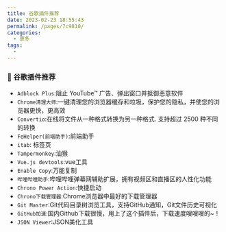 ```yaml
---
title: 谷歌插件推荐
date: 2023-02-23 18:55:43
permalink: /pages/7c9810/
categories:
  - 更多
tags:
  - 
---
```


### 👋 谷歌插件推荐
+ `Adblock Plus`:阻止 YouTube™ 广告、弹出窗口并抵御恶意软件
+ `Chrome清理大师`:一键清理您的浏览器缓存和垃圾，保护您的隐私，并使您的浏览器更快，更高效
+ `Convertio`:在线将文件从一种格式转换为另一种格式. 支持超过 2500 种不同的转换
+ `FeHelper(前端助手)`:前端助手
+ `itab`: 标签页
+ `Tampermonkey`:油猴
+ `Vue.js devtools`:vue工具
+ `Enable Copy`:万能复制
+ `哔哩哔哩助手`:哔哩哔哩弹幕网辅助扩展，拥有视频区和直播区的人性化功能
+ `Chrono Power Action`:快捷启动
+ `Chrono下载管理器`:Chrome浏览器中最好的下载管理器
+ `Git Master`:Git代码目录树浏览工具，支持GitHub通知，Git文件历史可视化
+ `GitHub加速`:国内Github下载很慢，用上了这个插件后，下载速度嗖嗖嗖的~！
+ `JSON Viewer`:JSON美化工具
